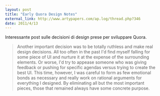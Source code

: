 ```yaml
---
layout: post
title: "Early Quora Design Notes"
external_link: http://www.artypapers.com/ap.log/thread.php?346
date: 2011/4/13
---
```


Interessante post sulle decisioni di design prese per sviluppare Quora.

> Another important decision was to be totally ruthless and make real design decisions. All too often in the past I'd find myself falling for some piece of UI and nurture it at the expense of the surrounding elements. Or worse, I'd try to appease someone who was giving feedback or pushing for specific agendas versus trying to create the best UI. This time, however, I was careful to form as few emotional bonds as necessary and really work on rational arguments for everything I designed. By eliminating all but the most important pieces, those that remained always have some concrete purpose.